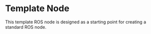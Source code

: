 # Template Node
This template ROS node is designed as a starting point for creating a standard ROS node.